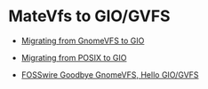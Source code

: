 # MateVfs to GIO/GVFS

  * [Migrating from GnomeVFS to GIO](https://developer.gnome.org/gio/2.28/ch27.html)

  * [Migrating from POSIX to GIO](https://developer.gnome.org/gio/stable/ch27.html)

  * [FOSSwire Goodbye GnomeVFS, Hello GIO/GVFS](https://fosswire.com/post/2007/11/goodbye-gnomevfs-hello-giogvfs/)

